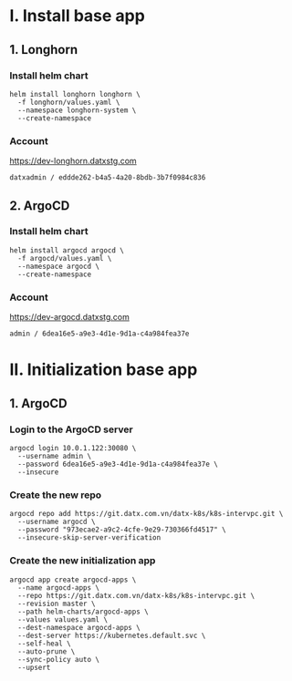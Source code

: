 # I. Install base app
## 1. Longhorn
### Install helm chart
```
helm install longhorn longhorn \
  -f longhorn/values.yaml \
  --namespace longhorn-system \
  --create-namespace
```
### Account
https://dev-longhorn.datxstg.com
```
datxadmin / eddde262-b4a5-4a20-8bdb-3b7f0984c836
```
## 2. ArgoCD
### Install helm chart
```
helm install argocd argocd \
  -f argocd/values.yaml \
  --namespace argocd \
  --create-namespace
```
### Account
https://dev-argocd.datxstg.com
```
admin / 6dea16e5-a9e3-4d1e-9d1a-c4a984fea37e
```
# II. Initialization base app
## 1. ArgoCD
### Login to the ArgoCD server
```
argocd login 10.0.1.122:30080 \
  --username admin \
  --password 6dea16e5-a9e3-4d1e-9d1a-c4a984fea37e \
  --insecure
```
### Create the new repo
```
argocd repo add https://git.datx.com.vn/datx-k8s/k8s-intervpc.git \
  --username argocd \
  --password "973ecae2-a9c2-4cfe-9e29-730366fd4517" \
  --insecure-skip-server-verification
```
### Create the new initialization app

```
argocd app create argocd-apps \
  --name argocd-apps \
  --repo https://git.datx.com.vn/datx-k8s/k8s-intervpc.git \
  --revision master \
  --path helm-charts/argocd-apps \
  --values values.yaml \
  --dest-namespace argocd-apps \
  --dest-server https://kubernetes.default.svc \
  --self-heal \
  --auto-prune \
  --sync-policy auto \
  --upsert
```